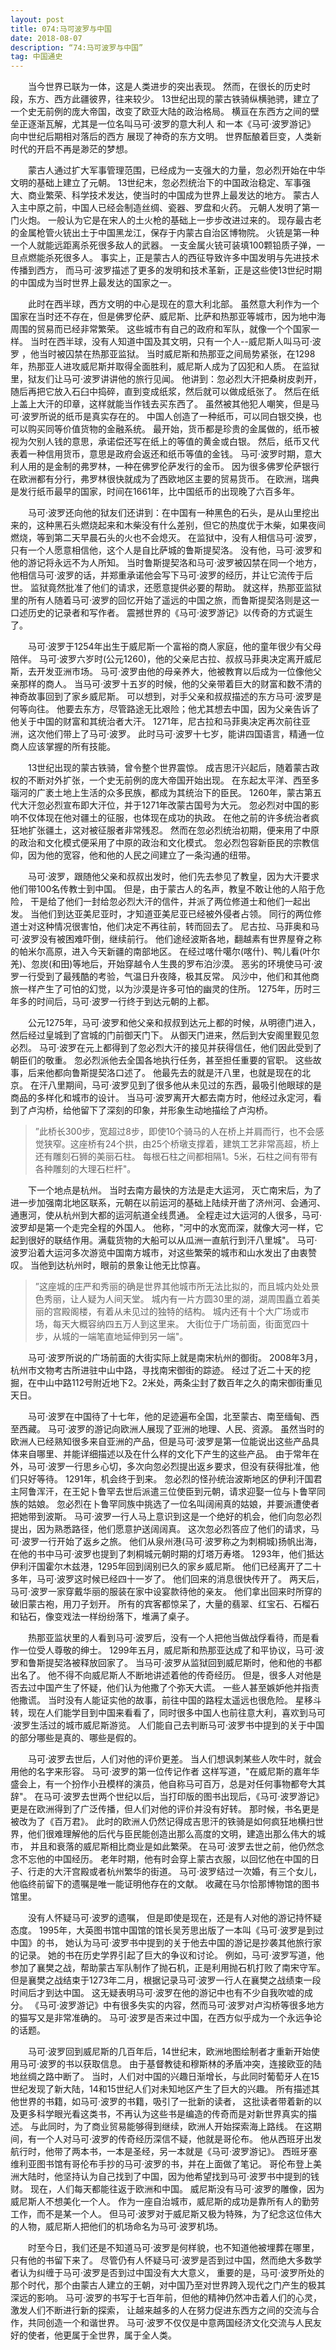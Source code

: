 ```yaml
---
layout: post
title: 074:马可波罗与中国 
date: 2018-08-07 
description: “74:马可波罗与中国”
tag: 中国通史
---
```


&emsp;&emsp;当今世界已联为一体，这是人类进步的突出表现。
然而，在很长的历史时段，东方、西方此疆彼界，往来较少。
13世纪出现的蒙古铁骑纵横驰骋，建立了一个史无前例的庞大帝国，改变了欧亚大陆的政治格局。
横亘在东西方之间的壁垒正逐渐瓦解，尤其是一位名叫马可·波罗的意大利人
和一本《马可·波罗游记》
向中世纪后期相对落后的西方
展现了神奇的东方文明。
世界酝酿着巨变，人类新时代的开启不再是渺茫的梦想。

&emsp;&emsp;蒙古人通过扩大军事管理范围，已经成为一支强大的力量，忽必烈开始在中华文明的基础上建立了元朝。
13世纪末，忽必烈统治下的中国政治稳定、军事强大、商业繁荣、科学技术发达，使当时的中国成为世界上最发达的地方。
蒙古人入主中原之前，中国人已经会制造丝绸、瓷器、罗盘和火药。
元朝人发明了第一门火炮。
一般认为它是在宋人的土火枪的基础上一步步改进过来的。
现存最古老的金属枪管火铳出土于中国黑龙江，保存于内蒙古自治区博物院。
火铳是第一种一个人就能远距离杀死很多敌人的武器。
一支金属火铳可装填100颗铅质子弹，一旦点燃能杀死很多人。
事实上，正是蒙古人的西征导致许多中国发明与先进技术传播到西方，
而马可·波罗描述了更多的发明和技术革新，正是这些使13世纪时期的中国成为当时世界上最发达的国家之一。

&emsp;&emsp;此时在西半球，西方文明的中心是现在的意大利北部。
虽然意大利作为一个国家在当时还不存在，但是佛罗伦萨、威尼斯、比萨和热那亚等城市，因为地中海周围的贸易而已经非常繁荣。
这些城市有自己的政府和军队，就像一个个国家一样。
当时在西半球，没有人知道中国及其文明，只有一个人--威尼斯人叫马可·波罗
，他当时被囚禁在热那亚监狱。
当时威尼斯和热那亚之间局势紧张，在1298年，热那亚人进攻威尼斯并取得全面胜利，威尼斯人成为了囚犯和人质。
在监狱里，狱友们让马可·波罗讲讲他的旅行见闻。
他讲到：忽必烈大汗把桑树皮剥开，随后再把它放入石臼中捣碎，直到变成纸浆，然后就可以做成纸张了。
然后在纸上盖上大汗的印章，这样就能当作钱去买东西了。
虽然被其他犯人嘲笑，但是马可·波罗所说的纸币是真实存在的。
中国人创造了一种纸币，可以同白银交换，也可以购买同等价值货物的金融系统。
最开始，货币都是珍贵的金属做的，纸币被视为欠别人钱的意思，承诺偿还写在纸上的等值的黄金或白银。
然后，纸币又代表着一种信用货币，意思是政府会返还和纸币等值的金钱。
马可·波罗时期，意大利人用的是金制的弗罗林，一种在佛罗伦萨发行的金币。
因为很多佛罗伦萨银行在欧洲都有分行，弗罗林很快就成为了西欧地区主要的贸易货币。
在欧洲，瑞典是发行纸币最早的国家，时间在1661年，比中国纸币的出现晚了六百多年。

&emsp;&emsp;马可·波罗还向他的狱友们还讲到：在中国有一种黑色的石头，是从山里挖出来的，这种黑石头燃烧起来和木柴没有什么差别，但它的热度优于木柴，如果夜间燃烧，等到第二天早晨石头的火也不会熄灭。
在监狱中，没有人相信马可·波罗，只有一个人愿意相信他，这个人是自比萨城的鲁斯提契洛。
没有他，马可·波罗和他的游记将永远不为人所知。
当时鲁斯提契洛和马可·波罗被囚禁在同一个地方，他相信马可·波罗的话，并郑重承诺他会写下马可·波罗的经历，并让它流传于后世。
监狱竟然批准了他们的请求，还愿意提供必要的帮助。
就这样，热那亚监狱里的所有人随着马可·波罗的回忆开始了遥远的中国之旅，而鲁斯提契洛则是这一口述历史的记录者和写作者。
震撼世界的《马可·波罗游记》以传奇的方式诞生了。

&emsp;&emsp;马可·波罗于1254年出生于威尼斯一个富裕的商人家庭，他的童年很少有父母陪伴。
马可·波罗六岁时(公元1260)，他的父亲尼古拉、叔叔马菲奥决定离开威尼斯，去开发亚洲市场。
马可·波罗由他的母亲养大，他被教育以后成为一位像他父亲那样的商人。
当马可·波罗十五岁的时候，他的父亲带着巨大的财富和数不清的神奇故事回到了家乡威尼斯。
可以想到，对手父亲和叔叔描述的东方马可·波罗是何等向往。
他要去东方，尽管路途无比艰险；他尤其想去中国，因为父亲告诉了他关于中国的财富和其统治者大汗。
1271年，尼古拉和马菲奥决定再次前往亚洲，这次他们带上了马可·波罗。
此时马可·波罗十七岁，能讲四国语言，精通一位商人应该掌握的所有技能。

&emsp;&emsp;13世纪出现的蒙古铁骑，曾令整个世界震惊。
成吉思汗兴起后，随着蒙古政权的不断对外扩张，一个史无前例的庞大帝国开始出现。
在东起太平洋、西至多瑙河的广袤土地上生活的众多民族，都成为其统治下的臣民。
1260年，蒙古第五代大汗忽必烈宣布即大汗位，并于1271年改蒙古国号为大元。
忽必烈对中国的影响不仅体现在他对疆土的征服，也体现在成功的执政。
在他之前的许多统治者疯狂地扩张疆土，这对被征服者非常残忍。
然而在忽必烈统治初期，便来用了中原的政治和文化模式便采用了中原的政治和文化模式。
忽必烈包容新臣民的宗教信仰，因为他的宽容，他和他的人民之间建立了一条沟通的纽带。

&emsp;&emsp;马可·波罗，跟随他父亲和叔叔出发时，他们先去参见了教皇，因为大汗要求他们带100名传教士到中国。
但是，由于蒙古人的名声，教皇不敢让他的人陷于危险，
干是给了他们一封给忽必烈大汗的信件，并派了两位修道士和他们一起出发。
当他们到达亚美尼亚时，才知道亚美尼亚已经被外侵者占领。
同行的两位修道士对这种情况很害怕，他们决定不再往前，转而回去了。
尼古拉、马菲奥和马可·波罗没有被困难吓倒，继续前行。
他们途经波斯各地，翻越素有世界屋脊之称的帕米尔高原，进入今天新疆的南部地区。
在经过喀什噶尔(喀什)、鸭儿看(叶尔羌)、忽炭(和田)等地后，开始穿越令人生畏的罗布泊沙漠。
恶劣的环境使马可·波罗一行受到了最残酷的考验，气温日升夜降，极其反常。
风沙中，他们和其他商旅一样产生了可怕的幻觉，以为沙漠是许多可怕的幽灵的住所。
1275年，历时三年多的时间后，马可·波罗一行终于到达元朝的上都。

&emsp;&emsp;公元1275年，马可·波罗和他父亲和叔叔到达元上都的时候，从明德门进入，然后经过皇城到了宫城的门前御天门下。
从御天门进来，然后到大安阁里觐见忽必烈。
马可·波罗在元上都得到了忽必烈大汗的接见并获得信任，他们因此受到了朝臣们的敬重。
忽必烈派他去全国各地执行任务，甚至担任重要的官职。
这些故事，后来他都向鲁斯提契洛口述了。
他最先去的就是汗八里，也就是现在的北京。
在汗八里期间，马可·波罗见到了很多他从未见过的东西，最吸引他眼球的是商品的多样化和城市的设计。
当马可·波罗离开大都去南方时，他经过永定河，看到了卢沟桥，给他留下了深刻的印象，并形象生动地描绘了卢沟桥。

>”此桥长300步，宽超过8步，即使10个骑马的人在桥上并肩而行，也不会感觉狭窄。这座桥有24个拱，由25个桥墩支撑着，建筑工艺非常高超，桥上还有雕刻石狮的美丽石柱。
>每根石柱之间都相隔1。5米，石柱之间有带有各种雕刻的大理石栏杆"。

&emsp;&emsp;下一个地点是杭州。
当时去南方最快的方法是走大运河，
灭亡南宋后，为了进一步加强南北地区联系，元朝在以前运河的基础上陆续开凿了济州河、会通河、通惠河，使从杭州到大都的运河航道全线贯通。
全程走过大运河的人很多，马可·波罗却是第一个走完全程的外国人。
他称，"河中的水宽而深，就像大河一样，它起到很好的联结作用。满载货物的大船可以从瓜洲一直航行到汗八里城"。
马可·波罗沿着大运河多次游览中国南方城市，对这些繁荣的城市和山水发出了由衷赞叹。
当他到达杭州时，眼前的景象让他无比惊喜。
>”这座城的庄严和秀丽的确是世界其他城市所无法比拟的，而且城内处处景色秀丽，让人疑为人间天堂。
>城内有一片方圆30里的湖，湖周围矗立着美丽的宫殿阁楼，有着从未见过的独特的结构。
>城内还有十个大广场或市场，每天大概容纳四五万人到这里来。
>大街位于广场前面，街面宽四十步，从城的一端笔直地延伸到另一端"。

&emsp;&emsp;马可·波罗所说的广场前面的大街实际上就是南宋杭州的御街。
2008年3月，杭州市文物考古所进驻中山中路，寻找南宋御街的踪迹。
经过了近二十天的挖掘，在中山中路112号附近地下2。2米处，两条尘封了数百年之久的南宋御街重见天日。

&emsp;&emsp;马可·波罗在中国待了十七年，他的足迹遍布全国，北至蒙古、南至缅甸、西至西藏。
马可·波罗的游记向欧洲人展现了亚洲的地理、人民、资源。
虽然当时的欧洲人已经熟知很多来自亚洲的产品，但是马可·波罗是第一位能说出这些产品具体来自哪里、并能详细描述以及在什么样的文化下产生的这些产品。
由于常年在外，马可·波罗一行思乡心切，多次向忽必烈提出返乡要求，但没有获得批准，他们只好等待。
1291年，机会终于到来。
忽必烈的怪孙统治波斯地区的伊利汗国君主阿鲁浑汗，在王妃卜鲁罕去世后派遣三位使臣到元朝，请求迎娶一位与卜鲁罕同族的姑娘。
忽必烈在卜鲁罕同族中挑选了一位名叫阔闹真的姑娘，并要派遭使者把她带到波斯。
马可·波罗一行人马上意识到这是一个绝好的机会，他们向忽必烈提出，因为熟悉路径，他们愿意护送阔阔真。
这次忽必烈答应了他们的请求，马可·波罗一行开始了返乡之旅。
他们从泉州港(马可·波罗称之为刺桐城)扬帆出海，在他的书中马可·波罗也提到了刺桐城元朝时期的灯塔万寿塔。
1293年，他们抵达伊利汗国霍尔木兹港，1295年回到阔别已久的家乡威尼斯。
他们已经离开了二十多年，马可·波罗这时候已经四十一岁了。
他们回来的消息很快传开了。
两天后，马可·波罗一家穿戴华丽的服装在家中设宴款待他的亲友。
他们拿出回来时所穿的破旧蒙古袍，用刀子划开。
所有的宾客都惊呆了，大量的翡翠、红宝石、石榴石和钻石，像变戏法一样纷纷落下，堆满了桌子。

&emsp;&emsp;热那亚监状里的人看到马可·波罗后，没有一个人把他当做战俘看待，而是看作一位受人尊敬的绅士。
1299年五月，威尼斯和热那亚达成了和平协议，马可·波罗和鲁斯提契洛被释放回家了。
当马可·波罗从监狱回到威尼斯时，他和他的书都出名了。
他不得不向威尼斯人不断地讲述着他的传奇经历。
但是，很多人对他是否去过中国产生了怀疑，他们认为他撒了个弥天大谎。
一些人甚至嫉妒他并指责他撒谎。
当时没有人能证实他的故事，前往中国的路程太遥远也很危险。
星移斗转，现在人们能学目到中国来看看了，同时很多中国人也前往意大利，喜欢到马可·波罗生活过的城市威尼斯游览。
人们能自己去判断马可·波罗书中提到的关于中国的部分哪些是真的、哪些是假的。

&emsp;&emsp;马可·波罗去世后，人们对他的评价更差。
当人们想讽刺某些人吹牛时，就会用他的名字来形容。
马可·波罗的第一位传记作者
这样写道，"在威尼斯的嘉年华盛会上，有一个扮作小丑模样的演员，他自称马可百万，总是对任何事物都夸大其辞"。
在马可·波罗去世两个世纪以后，当打印版的图书出现后，《马可·波罗游记》更是在欧洲得到了广泛传播，但人们对他的评价并没有好转。
那时候，书名更是被改为了《百万君》。
此时的欧洲人仍然记得成吉思汗的铁骑是如何疯狂地横扫世界，他们很难理解他的后代与臣民能创造出那么高度的文明，建造出那么伟大的城市，
并且和衰落的威尼斯相比商业是如此繁荣。
在马可·波罗去世之前，他仍然念念不忘他的中国经历。
老年时期，他有时会穿上蒙古衣服，以回忆他在中国的日子、行走的大汗宫殿或者杭州繁华的街道。
马可·波罗结过一次婚，有三个女儿，他临终前留下的遗嘱是唯一能证明他存在的文献。
收藏在马尔恰那博物馆的图书馆里。

&emsp;&emsp;没有人怀疑马可·波罗的遗嘱，
但是即使是现在，还是有人对他的游记持怀疑态度。
1995年，大英图书馆中国馆的馆长吴芳思出版了一本叫《马可·波罗是到过中国》的书，
她认为马可·波罗书中提到的关于他去中国的游记是抄袭其他旅行家的记录。
她的书在历史学界引起了巨大的争议和讨论。
例如，马可·波罗写道，他参加了襄樊之战，帮助蒙古军队制作了抛石机，正是利用抛石机打败了南宋守军。
但是襄樊之战结束于1273年二月，根据记录马可·波罗一行人在襄樊之战绩束一段时间后才到达中国。
这无疑表明马可·波罗在他的游记中也有不少自我吹嘘的成分。
《马可·波罗游记》中有很多失实的内容，然而马可·波罗对卢沟桥等很多地方的猫写又是非常准确的。
马可·波罗是否来过中国，在西方似乎成为一个永远争论的话题。

&emsp;&emsp;马可·波罗回到威尼斯的几百年后，14世纪末，欧洲地图绘制者才重新开始使用马可·波罗的书以获取信息。
由于基督教徒和穆斯林的矛盾冲突，连接欧亚的陆地丝绸之路中断了。
当时，人们对中国的兴趣日渐增长，与此同时葡萄牙人在15世纪发现了新大陆，14和15世纪人们对未知地区产生了巨大的兴趣。
所有描述其他世界的书籍，如马可·波罗的书籍，吸引了一批新的读者，
这批读者带着新的以及更多科学眼光看这类书，不再认为这些书是编造的传奇而是对新世界真实的描述。
与此同时，为了商业贸易能够得到继续，欧洲人开始探索海上路线。
在这期间，有一个人对马可·波罗的传奇经历深信不疑，他就是哥伦布。
他从西班牙出发航行时，他带了两本书，一本是圣经，另一本就是《马可·波罗游记》。
西班牙塞维利亚图书馆有哥伦布手抄的马可·波罗的书，并在上面做了笔记。
哥伦布登上美洲大陆时，他坚持认为自己找到了中国，因为他希望找到马可·波罗书中提到的钱财。
现在，人们每天都能往返于欧洲和中国。
威尼斯没有马可·波罗的雕像，因为威尼斯人不想美化一个人。
作为一座自治城市，威尼斯的成功是靠所有人的勤劳工作，而不是某一个人。
但马可·波罗对于威尼斯又极为特殊，为了纪念这位伟大的人物，威尼斯人把他们的机场命名为马可·波罗机场。

&emsp;&emsp;时至今日，我们还是不知道马可·波罗是何样貌，也不知道他被埋葬在哪里，只有他的书留下来了。
尽管仍有人怀疑马可·波罗是否到过中国，然而绝大多数学者认为纠缠于马可·波罗是否到过中国没有大大意义，
重要的是，马可·波罗所处的那个时代，那个由蒙古人建立的王朝，对中国乃至对世界跨入现代之门产生的极其深远的影响。
马可·波罗的书写于七百年前，但他的精神仍然冲击着人们的心灵，激发人们不断进行新的探索，
让越来越多的人在努力促进东西方之间的交流与合作，共同创造一个和谐世界。
马可·波罗不仅仅是中意两国经济文化交流与人民友好的使者，他更属于全世界，属于全人类。
